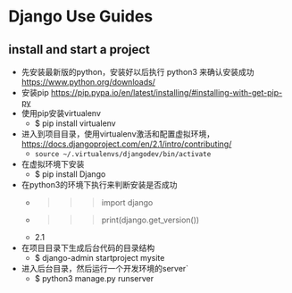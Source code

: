 # Django Use Guides


## install and start a project

- 先安装最新版的python，安装好以后执行 python3 来确认安装成功 https://www.python.org/downloads/
- 安装pip https://pip.pypa.io/en/latest/installing/#installing-with-get-pip-py
- 使用pip安装virtualenv 
    - $ pip install virtualenv
- 进入到项目目录，使用virtualenv激活和配置虚拟环境，https://docs.djangoproject.com/en/2.1/intro/contributing/
  - `source ~/.virtualenvs/djangodev/bin/activate`
- 在虚拟环境下安装  
    - $ pip install Django
- 在python3的环境下执行来判断安装是否成功 
    - >>> import django
    - >>> print(django.get_version())
    - 2.1
- 在项目目录下生成后台代码的目录结构
    - $ django-admin startproject mysite
- 进入后台目录，然后运行一个开发环境的server`
    - $ python3 manage.py runserver

## 